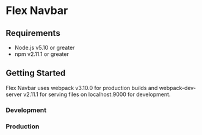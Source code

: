 # Flex Navbar

## Requirements

* Node.js v5.10 or greater
* npm v2.11.1 or greater

## Getting Started

Flex Navbar uses webpack v3.10.0 for production builds and webpack-dev-server v2.11.1 for serving files on localhost:9000 for development.

### Development

### Production
